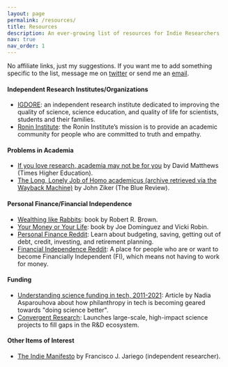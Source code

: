 ```yaml
---
layout: page
permalink: /resources/
title: Resources
description: An ever-growing list of resources for Indie Researchers
nav: true
nav_order: 1
---
```


No affiliate links, just my suggestions.
If you want me to add something specific to the list, message me on [twitter](https://twitter.com/_IndieResearch_) or send me an [email](mailto:indieresearchblog@gmail.com).

#### Independent Research Institutes/Organizations
- [IGDORE](https://igdore.org): an independent research institute dedicated to improving the quality of science, science education, and quality of life for scientists, students and their families.
- [Ronin Institute](https://ronininstitute.org): the Ronin Institute’s mission is to provide an academic community for people who are committed to truth and empathy.


#### Problems in Academia
- [If you love research, academia may not be for you](https://www.timeshighereducation.com/blog/if-you-love-research-academia-may-not-be-you) by David Matthews (Times Higher Education).
- [The Long, Lonely Job of Homo academicus (archive retrieved via the Wayback Machine)](https://web.archive.org/web/20180509023409/https://thebluereview.org/faculty-time-allocation/) by John Ziker (The Blue Review).

#### Personal Finance/Financial Independence
- [Wealthing like Rabbits](https://www.wealthinglikerabbits.com): book by Robert R. Brown.
- [Your Money or Your Life](https://www.goodreads.com/en/book/show/78428.Your_Money_or_Your_Life): book by Joe Dominguez and Vicki Robin.
- [Personal Finance Reddit](https://www.reddit.com/r/personalfinance/): Learn about budgeting, saving, getting out of debt, credit, investing, and retirement planning.
- [Financial Independence Reddit](https://www.reddit.com/r/financialindependence/): A place for people who are or want to become Financially Independent (FI), which means not having to work for money.

#### Funding
- [Understanding science funding in tech, 2011-2021](https://nadia.xyz/science-funding): Article by Nadia Asparouhova about how philanthropy in tech is becoming geared towards "doing science better".
- [Convergent Research](https://www.convergentresearch.org/about): Launches large-scale, high-impact science projects to fill gaps in the R&D ecosystem.

#### Other Items of Interest
- [The Indie Manifesto](https://sites.google.com/indieresearch.net/home/indie-research/a-manifesto) by Francisco J. Jariego (independent researcher).
